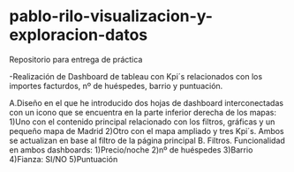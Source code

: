 # pablo-rilo-visualizacion-y-exploracion-datos
Repositorio para entrega de práctica

-Realización de Dashboard de tableau con Kpi´s relacionados con los importes facturdos, nº de huéspedes, barrio y puntuación.
  
  A.Diseño en el que he introducido dos hojas de dashboard interconectadas con un icono que se encuentra en la parte inferior derecha de los mapas:
      1)Uno con el contenido principal relacionado con los filtros, gráficas y un pequeño mapa de Madrid
      2)Otro con el mapa ampliado y tres Kpi´s. Ambos se actualizan en base al filtro de la página principal
  B. Filtros. Funcionalidad en ambos dashboards:
      1)Precio/noche
      2)nº de huéspedes
      3)Barrio
      4)Fianza: SI/NO
      5)Puntuación
      
  
      
  
  
